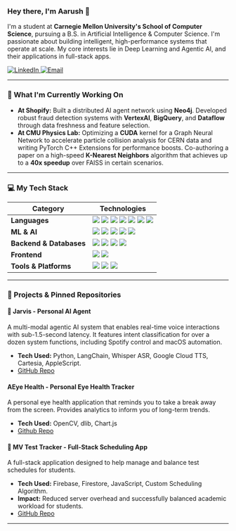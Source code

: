 ### Hey there, I'm Aarush 👋

I'm a student at **Carnegie Mellon University's School of Computer Science**, pursuing a B.S. in Artificial Intelligence & Computer Science. I'm passionate about building intelligent, high-performance systems that operate at scale. My core interests lie in Deep Learning and Agentic AI, and their applications in full-stack apps.

<p align="left">
  <a href="https://www.linkedin.com/in/YOUR_LINKEDIN_URL" target="_blank">
    <img src="https://img.shields.io/badge/LinkedIn-0077B5?style=flat&logo=linkedin&logoColor=white" alt="LinkedIn"/>
  </a>
  <a href="mailto:aarusha@andrew.cmu.edu">
    <img src="https://img.shields.io/badge/Email-D14836?style=flat&logo=gmail&logoColor=white" alt="Email"/>
  </a>
</p>

---

### 🚀 What I'm Currently Working On

*   **At Shopify:** Built a distributed AI agent network using **Neo4j**. Developed robust fraud detection systems with **VertexAI**, **BigQuery**, and **Dataflow** through data freshness and feature selection.
*   **At CMU Physics Lab:** Optimizing a **CUDA** kernel for a Graph Neural Network to accelerate particle collision analysis for CERN data and writing PyTorch C++ Extensions for performance boosts. Co-authoring a paper on a high-speed **K-Nearest Neighbors** algorithm that achieves up to a **40x speedup** over FAISS in certain scenarios.

---

### 💻 My Tech Stack

| Category               | Technologies                                                                                                                                                                                                                                                                                         |
| ---------------------- | ---------------------------------------------------------------------------------------------------------------------------------------------------------------------------------------------------------------------------------------------------------------------------------------------------- |
| **Languages**          | <img src="https://img.shields.io/badge/Python-3776AB?style=for-the-badge&logo=python&logoColor=white" /> <img src="https://img.shields.io/badge/Java-ED8B00?style=for-the-badge&logo=java&logoColor=white" /> <img src="https://img.shields.io/badge/C%2B%2B-00599C?style=for-the-badge&logo=c%2B%2B&logoColor=white" /> <img src="https://img.shields.io/badge/C-A8B9CC?style=for-the-badge&logo=c&logoColor=black" /> <img src="https://img.shields.io/badge/SQL-4479A1?style=for-the-badge&logo=postgresql&logoColor=white" /> <img src="https://img.shields.io/badge/JavaScript-F7DF1E?style=for-the-badge&logo=javascript&logoColor=black" /> <img src="https://img.shields.io/badge/Bash-4EAA25?style=for-the-badge&logo=gnubash&logoColor=white" /> |
| **ML & AI**            | <img src="https://img.shields.io/badge/PyTorch-EE4C2C?style=for-the-badge&logo=pytorch&logoColor=white" /> <img src="https://img.shields.io/badge/TensorFlow-FF6F00?style=for-the-badge&logo=tensorflow&logoColor=white" /> <img src="https://img.shields.io/badge/CUDA-76B900?style=for-the-badge&logo=nvidia&logoColor=white" /> <img src="https://img.shields.io/badge/LangChain-FFFFFF?style=for-the-badge" /> <img src="https://img.shields.io/badge/Vertex AI-4285F4?style=for-the-badge&logo=googlecloud&logoColor=white" /> |
| **Backend & Databases**| <img src="https://img.shields.io/badge/Neo4j-4581C3?style=for-the-badge&logo=neo4j&logoColor=white" /> <img src="https://img.shields.io/badge/Firebase-FFCA28?style=for-the-badge&logo=firebase&logoColor=black" /> <img src="https://img.shields.io/badge/Google_Cloud-4285F4?style=for-the-badge&logo=google-cloud&logoColor=white" /> <img src="https://img.shields.io/badge/dbt-FF694B?style=for-the-badge&logo=dbt&logoColor=white" /> |
| **Frontend**           | <img src="https://img.shields.io/badge/Vue.js-4FC08D?style=for-the-badge&logo=vue.js&logoColor=white" /> <img src="https://img.shields.io/badge/React-61DAFB?style=for-the-badge&logo=react&logoColor=black" />                                                                                        |
| **Tools & Platforms**  | <img src="https://img.shields.io/badge/Git-F05032?style=for-the-badge&logo=git&logoColor=white" /> <img src="https://img.shields.io/badge/Docker-2496ED?style=for-the-badge&logo=docker&logoColor=white" /> <img src="https://img.shields.io/badge/Jupyter-F37626?style=for-the-badge&logo=jupyter&logoColor=white" />                                                                                           |

---

### 🔧 Projects & Pinned Repositories

#### 🤖 Jarvis - Personal AI Agent
A multi-modal agentic AI system that enables real-time voice interactions with sub-1.5-second latency. It features intent classification for over a dozen system functions, including Spotify control and macOS automation.
*   **Tech Used:** Python, LangChain, Whisper ASR, Google Cloud TTS, Cartesia, AppleScript.
*   [GitHub Repo](https://github.com/AgarwalAarush/Jarvis/tree/abstraction)

#### AEye Health - Personal Eye Health Tracker
A personal eye health application that reminds you to take a break away from the screen. Provides analytics to inform you of long-term trends.
*   **Tech Used:** OpenCV, dlib, Chart.js
*   [Github Repo](https://github.com/AEYEHealth/AEYEHealth)

#### 📅 MV Test Tracker - Full-Stack Scheduling App
A full-stack application designed to help manage and balance test schedules for students.
*   **Tech Used:** Firebase, Firestore, JavaScript, Custom Scheduling Algorithm.
*   **Impact:** Reduced server overhead and successfully balanced academic workload for students.
*   [GitHub Repo](https://github.com/mvtime/mvtime.github.io)

---
